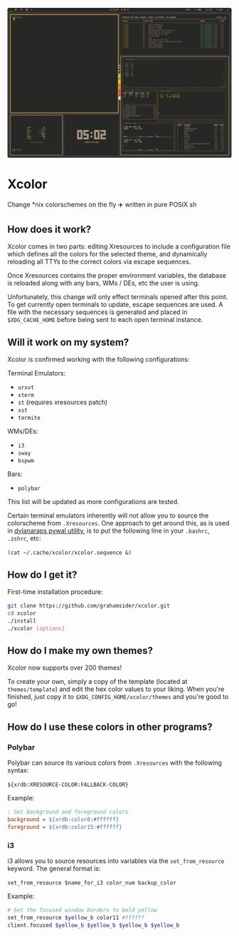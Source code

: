 <p align="center">
    <img src=".github/xcolor-demo-rounded.gif" alt="Demo" width="540"/>
</p>

# Xcolor

Change \*nix colorschemes on the fly ✈️ written in pure POSIX sh

## How does it work?

Xcolor comes in two parts: editing Xresources to include a configuration file which defines all the colors for the selected theme, and dynamically reloading all TTYs to the correct colors via escape sequences.

Once Xresources contains the proper environment variables, the database is reloaded along with any bars, WMs / DEs, etc the user is using.

Unfortunately, this change will only effect terminals opened after this point. To get currently open terminals to update, escape sequences are used. A file with the necessary sequences is generated and placed in `$XDG_CACHE_HOME` before being sent to each open terminal instance.

## Will it work on my system?

Xcolor is confirmed working with the following configurations:

Terminal Emulators:

* `urxvt`
* `xterm`
* `st` (requires xresources patch)
* `xst`
* `termite`

WMs/DEs:

* `i3`
* `sway`
* `bspwm`

Bars:

* `polybar`

This list will be updated as more configurations are tested.

Certain terminal emulators inherently will not allow you to source the colorscheme from `.Xresources`. One approach to get around this, as is used in [dylanaraps pywal utility](https://github.com/dylanaraps/pywal), is to put the following line in your `.bashrc`, `.zshrc`, etc:

`(cat ~/.cache/xcolor/xcolor.sequence &)`

## How do I get it?

First-time installation procedure:

```bash
git clone https://github.com/grahamsider/xcolor.git
cd xcolor
./install
./xcolor [options]
```

## How do I make my own themes?

Xcolor now supports over 200 themes!

To create your own, simply a copy of the template (located at `themes/template`) and edit the hex color values to your liking. When you're finished, just copy it to `$XDG_CONFIG_HOME/xcolor/themes` and you're good to go!

## How do I use these colors in other programs?

### Polybar

Polybar can source its various colors from `.Xresources` with the following syntax:

`${xrdb:XRESOURCE-COLOR:FALLBACK-COLOR}`

Example:

```ini
; Set background and foreground colors
background = ${xrdb:color0:#ffffff}
foreground = ${xrdb:color15:#ffffff}
```

### i3

i3 allows you to source resources into variables via the `set_from_resource` keyword. The general format is:

`set_from_resource $name_for_i3 color_num backup_color`

Example:

```bash
# Set the focused window borders to bold yellow
set_from_resource $yellow_b color11 #ffffff
client.focused $yellow_b $yellow_b $yellow_b $yellow_b
```
